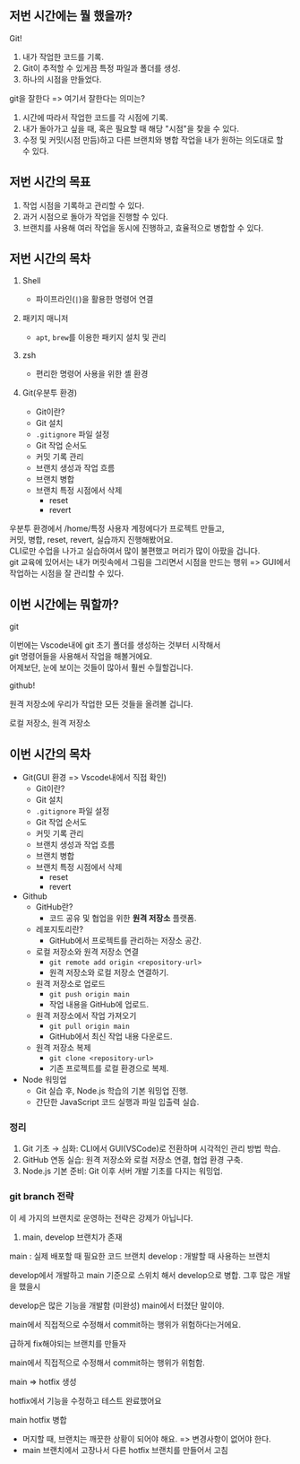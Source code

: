 ## 저번 시간에는 뭘 했을까?  

Git!

1. 내가 작업한 코드를 기록.  
2. Git이 추적할 수 있게끔 특정 파일과 폴더를 생성.
3. 하나의 시점을 만들었다.

git을 잘한다 => 여기서 잘한다는 의미는?

1. 시간에 따라서 작업한 코드를 각 시점에 기록.
2. 내가 돌아가고 싶을 때, 혹은 필요할 때 해당 "시점"을 찾을 수 있다.
3. 수정 및 커밋(시점 만듬)하고 다른 브랜치와 병합 작업을 내가 원하는 의도대로 할 수 있다.

## 저번 시간의 목표  

1. 작업 시점을 기록하고 관리할 수 있다.  
2. 과거 시점으로 돌아가 작업을 진행할 수 있다.  
3. 브랜치를 사용해 여러 작업을 동시에 진행하고, 효율적으로 병합할 수 있다.  

## 저번 시간의 목차  

1. Shell  
   - 파이프라인(`|`)을 활용한 명령어 연결  

2. 패키지 매니저  
   - `apt`, `brew`를 이용한 패키지 설치 및 관리 

3. zsh  
   - 편리한 명령어 사용을 위한 셸 환경  

4. Git(우분투 환경)
    - Git이란?  
    - Git 설치  
    - `.gitignore` 파일 설정  
    - Git 작업 순서도  
    - 커밋 기록 관리  
    - 브랜치 생성과 작업 흐름  
    - 브랜치 병합  
    - 브랜치 특정 시점에서 삭제
        - reset
        - revert

우분투 환경에서 /home/특정 사용자 계정에다가 프로젝트 만들고,  
커밋, 병합, reset, revert, 실습까지 진행해봤어요.  
CLI로만 수업을 나가고 실습하여서 많이 불편했고 머리가 많이 아팠을 겁니다.  
git 교육에 있어서는 내가 머릿속에서 그림을 그리면서 시점을 만드는 행위 => GUI에서 작업하는 시점을 잘 관리할 수 있다.

## 이번 시간에는 뭐할까?

git

이번에는 Vscode내에 git 초기 폴더를 생성하는 것부터 시작해서  
git 명령어들을 사용해서 작업을 해볼거에요.  
어제보단, 눈에 보이는 것들이 많아서 훨씬 수월할겁니다.

github!

원격 저장소에 우리가 작업한 모든 것들을 올려볼 겁니다.

로컬 저장소, 원격 저장소

## 이번 시간의 목차

- Git(GUI 환경 => Vscode내에서 직접 확인)
   - Git이란?  
   - Git 설치  
   - `.gitignore` 파일 설정  
   - Git 작업 순서도  
   - 커밋 기록 관리  
   - 브랜치 생성과 작업 흐름  
   - 브랜치 병합  
   - 브랜치 특정 시점에서 삭제
      - reset
      - revert
- Github
   - GitHub란?  
      - 코드 공유 및 협업을 위한 **원격 저장소** 플랫폼.  
   - 레포지토리란?  
      - GitHub에서 프로젝트를 관리하는 저장소 공간.  
   - 로컬 저장소와 원격 저장소 연결
      - `git remote add origin <repository-url>`  
      - 원격 저장소와 로컬 저장소 연결하기.  
   - 원격 저장소로 업로드
      - `git push origin main`  
      - 작업 내용을 GitHub에 업로드.  
   - 원격 저장소에서 작업 가져오기
      - `git pull origin main`  
      - GitHub에서 최신 작업 내용 다운로드.  
   - 원격 저장소 복제
      - `git clone <repository-url>`  
      - 기존 프로젝트를 로컬 환경으로 복제.  
- Node 워밍업
   - Git 실습 후, Node.js 학습의 기본 워밍업 진행.  
   - 간단한 JavaScript 코드 실행과 파일 입출력 실습.  

### **정리**  
1. Git 기초 → 심화: CLI에서 GUI(VSCode)로 전환하며 시각적인 관리 방법 학습.  
2. GitHub 연동 실습: 원격 저장소와 로컬 저장소 연결, 협업 환경 구축.  
3. Node.js 기본 준비: Git 이후 서버 개발 기초를 다지는 워밍업.  



### git branch 전략

이 세 가지의 브랜치로 운영하는 전략은 강제가 아닙니다.

1. main, develop 브랜치가 존재

main : 실제 배포할 때 필요한 코드 브랜치
develop : 개발할 때 사용하는 브랜치 

develop에서 개발하고 main 기준으로 스위치 해서 develop으로 병합. 그후 많은 개발을 했을시

develop은 많은 기능을 개발함 (미완성)
main에서 터졌단 말이야.

main에서 직접적으로 수정해서 commit하는 행위가 위험하다는거에요.

급하게 fix해야되는 브랜치를 만들자

main에서 직접적으로 수정해서 commit하는 행위가 위험함. 

main => hotfix 생성

hotfix에서 기능을 수정하고 테스트 완료했어요

main hotfix 병합
- 머지할 때, 브랜치는 깨끗한 상황이 되어야 해요. => 변경사항이 없어야 한다.
- main 브랜치에서 고장나서 다른 hotfix 브랜치를 만들어서 고침
